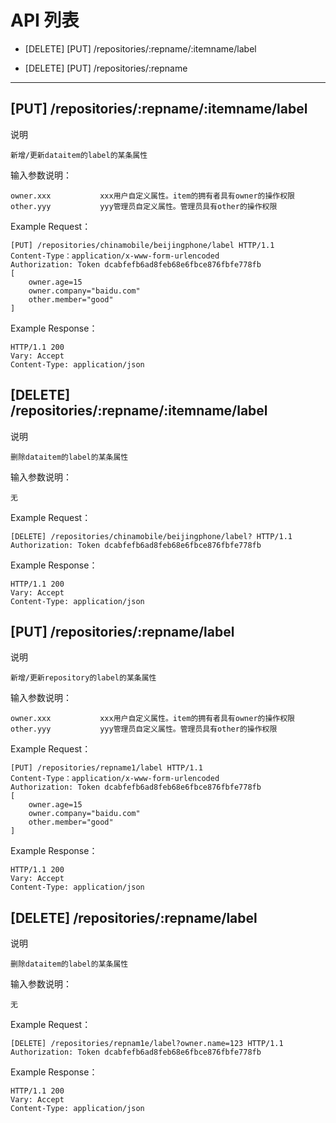 # API 列表
	
- [DELETE] [PUT] /repositories/:repname/:itemname/label

- [DELETE] [PUT] /repositories/:repname

----------

## [PUT] /repositories/:repname/:itemname/label
	
说明
	
	新增/更新dataitem的label的某条属性

输入参数说明：

	owner.xxx			xxx用户自定义属性。item的拥有者具有owner的操作权限
	other.yyy			yyy管理员自定义属性。管理员具有other的操作权限
	
Example Request：

	[PUT] /repositories/chinamobile/beijingphone/label HTTP/1.1 
	Content-Type：application/x-www-form-urlencoded
	Authorization: Token dcabfefb6ad8feb68e6fbce876fbfe778fb
	[
		owner.age=15
		owner.company="baidu.com"
		other.member="good"
	]

Example Response：
	
	HTTP/1.1 200 
	Vary: Accept 
	Content-Type: application/json
	
## [DELETE] /repositories/:repname/:itemname/label
	
说明
	
	删除dataitem的label的某条属性

输入参数说明：

	无
	
Example Request：

	[DELETE] /repositories/chinamobile/beijingphone/label? HTTP/1.1
	Authorization: Token dcabfefb6ad8feb68e6fbce876fbfe778fb
	
Example Response：
	
	HTTP/1.1 200 
	Vary: Accept 
	Content-Type: application/json
	
## [PUT] /repositories/:repname/label
	
说明
	
	新增/更新repository的label的某条属性

输入参数说明：

	owner.xxx			xxx用户自定义属性。item的拥有者具有owner的操作权限
	other.yyy			yyy管理员自定义属性。管理员具有other的操作权限
	
Example Request：

	[PUT] /repositories/repname1/label HTTP/1.1 
	Content-Type：application/x-www-form-urlencoded
	Authorization: Token dcabfefb6ad8feb68e6fbce876fbfe778fb
	[
		owner.age=15
		owner.company="baidu.com"
		other.member="good"
	]

Example Response：
	
	HTTP/1.1 200 
	Vary: Accept 
	Content-Type: application/json
	

## [DELETE] /repositories/:repname/label
	
说明
	
	删除dataitem的label的某条属性

输入参数说明：

	无
	
Example Request：

	[DELETE] /repositories/repnam1e/label?owner.name=123 HTTP/1.1 
	Authorization: Token dcabfefb6ad8feb68e6fbce876fbfe778fb
	
Example Response：
	
	HTTP/1.1 200 
	Vary: Accept 
	Content-Type: application/json
	
